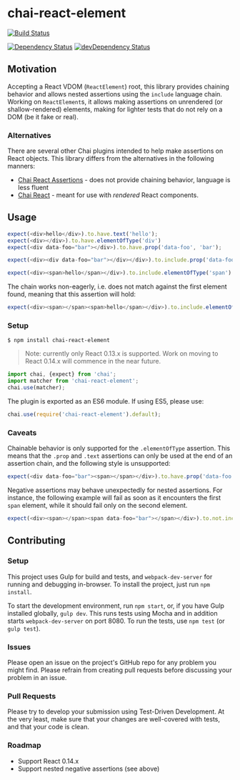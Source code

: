 # chai-react-element
[![Build Status](https://travis-ci.org/electricmonk/chai-react-element.png)](https://travis-ci.org/electricmonk/chai-react-element)

[![Dependency Status](https://david-dm.org/electricmonk/chai-react-element.svg)](https://david-dm.org/electricmonk/chai-react-element)
[![devDependency Status](https://david-dm.org/electricmonk/chai-react-element/dev-status.svg)](https://david-dm.org/electricmonk/chai-react-element#info=devDependencies)

## Motivation

Accepting a React VDOM (`ReactElement`) root, this library provides chaining behavior and allows nested assertions using the `include` language chain. Working on `ReactElement`s, it allows making assertions on unrendered (or shallow-rendered) elements, making for lighter tests that do not rely on a DOM (be it fake or real).

### Alternatives
There are several other Chai plugins intended to help make assertions on React objects. This library differs from the alternatives in the following manners:

* [Chai React Assertions](https://www.npmjs.com/package/chai-react-assertions) - does not provide chaining behavior, language is less fluent
* [Chai React](https://www.npmjs.com/package/chai-react) - meant for use with *rendered* React components.

## Usage
```javascript
expect(<div>hello</div>).to.have.text('hello');
expect(<div></div>).to.have.elementOfType('div')
expect(<div data-foo="bar"></div>).to.have.prop('data-foo', 'bar');

expect(<div><div data-foo="bar"></div></div>).to.include.prop('data-foo', 'bar');

expect(<div><span>hello</span></div>).to.include.elementOfType('span').with.text('hello');
```

The chain works non-eagerly, i.e. does not match against the first element found, meaning that this assertion will hold:
```javascript
expect(<div><span></span><span>hello</span></div>).to.include.elementOfType('span').with.text('hello');

```

### Setup
```
$ npm install chai-react-element
```

> Note: currently only React 0.13.x is supported. Work on moving to React 0.14.x will commence in the near future.

```javascript
import chai, {expect} from 'chai';
import matcher from 'chai-react-element';
chai.use(matcher);
```

The plugin is exported as an ES6 module. If using ES5, please use:
```javascript
chai.use(require('chai-react-element').default);
```

### Caveats
Chainable behavior is only supported for the `.elementOfType` assertion. This means that the `.prop` and `.text` assertions can only be used at the end of an assertion chain, and the following style is unsupported:
```javascript
expect(<div data-foo="bar"><span></span></div>).to.have.prop('data-foo', 'bar').with.an.elementOfType('span')
```
Negative assertions may behave unexpectedly for nested assertions. For instance, the following example will fail as soon as it encounters the first `span` element, while it should fail only on the second element.
```javascript
expect(<div><span></span><span data-foo="bar"></span></div>).to.not.include.elementOfType('span').with.prop('data-foo');
```

## Contributing

### Setup
This project uses Gulp for build and tests, and `webpack-dev-server` for running and debugging in-browser.
To install the project, just run `npm install`. 

To start the development environment, run `npm start`, or, if you have Gulp installed globally, `gulp dev`. This runs tests using Mocha and in addition starts `webpack-dev-server` on port 8080. To run the tests, use `npm test` (or `gulp test`).

### Issues
Please open an issue on the project's GitHub repo for any problem you might find. Please refrain from creating pull requests before discussing your problem in an issue.

### Pull Requests
Please try to develop your submission using Test-Driven Development. At the very least, make sure that your changes are well-covered with tests, and that your code is clean.

### Roadmap
 * Support React 0.14.x
 * Support nested negative assertions (see above)
